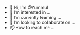 - 👋 Hi, I’m @Yummul
- 👀 I’m interested in ...
- 🌱 I’m currently learning ...
- 💞️ I’m looking to collaborate on ...
- 📫 How to reach me ...

<!---
Yummul/Yummul is a ✨ special ✨ repository because its `README.md` (this file) appears on your GitHub profile.
You can click the Preview link to take a look at your changes.
--->
